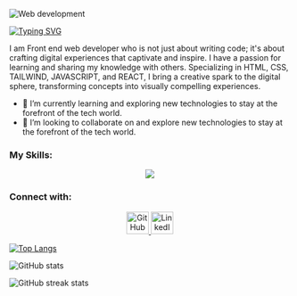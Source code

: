 ![Web development](https://media.licdn.com/dms/image/D5616AQELjlUAXd2KCA/profile-displaybackgroundimage-shrink_350_1400/0/1702120451104?e=1707350400&v=beta&t=nhMBXkfJd_MkCKzWGB4qVA0gcVOJ5qk8IFtSrv4UQcI)

[![Typing SVG](https://readme-typing-svg.demolab.com?font=Fira+Code&weight=900&pause=1000&color=17D2D7&background=A5FFFC00&random=false&width=435&lines=Hi+there;My+name+is+Sazzad+Hussen+Chowdhury;I+am+a+web+developer)](https://git.io/typing-svg)

I am Front end web developer who is not just about writing code; it's about crafting digital experiences that captivate and inspire. I have a passion for learning and sharing my knowledge with others. Specializing in HTML, CSS, TAILWIND, JAVASCRIPT, and REACT, I bring a creative spark to the digital sphere, transforming concepts into visually compelling experiences.



- 🌱 I’m currently learning  and exploring new technologies to stay at the forefront of the tech world.  
- 👯 I’m looking to collaborate on  and explore new technologies to stay at the forefront of the tech world.  

### My Skills: 
<p align="center">
  <a >
    <img src="https://skillicons.dev/icons?i=git,html,css,tailwind,js,react,nodejs,mongodb,express" />
  </a>
</p>

### Connect with:
<div align="center">
  <a href="https://github.com/sazzadchy50">
    <img src="https://cdn.jsdelivr.net/npm/simple-icons@3.0.1/icons/github.svg" alt="GitHub" height="40">
  </a>
  <a href="https://www.linkedin.com/in/marketer-sazzad/">
    <img src="https://cdn.jsdelivr.net/npm/simple-icons@3.0.1/icons/linkedin.svg" alt="LinkedIn" height="40">
  </a>
</div>


[![Top Langs](https://github-readme-stats.vercel.app/api/top-langs/?username=sazzadchy50)](https://github.com/anuraghazra/github-readme-stats)

![GitHub stats](https://github-readme-stats.vercel.app/api?username=sazzadchy50&show_icons=true&count_private=true)  

![GitHub streak stats](https://streak-stats.demolab.com/?user=sazzadchy50)  
